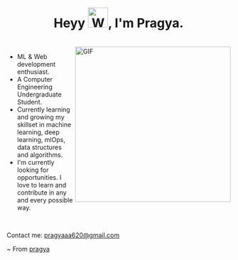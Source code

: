 <h1 align="center">Heyy <img src="https://raw.githubusercontent.com/nixin72/nixin72/master/wave.gif" 
         alt="Waving hand animated gif"
         height="45"
         width="45" />, I'm Pragya.</h1>
<br />
<img 
  align="right" 
  alt="GIF" 
  src="https://media2.giphy.com/media/v1.Y2lkPTc5MGI3NjExbmpiZXd5b29rY3hveW9seG9iNHNrNXc2cXNieGZncHYwZWZmOHhsayZlcD12MV9pbnRlcm5hbF9naWZfYnlfaWQmY3Q9Zw/CuuSHzuc0O166MRfjt/giphy.gif" 
  width="350" 
/>

- ML & Web development enthusiast.
- A Computer Engineering Undergraduate Student. 
- Currently learning and growing my skillset in machine learning, deep learning, mlOps, data structures and algorithms.
- I'm currently looking for opportunities. I love to learn and contribute in any and every possible way.




<br/>
 <p>Contact me: <a href="mailto:pragyaaa620@gmail.com">pragyaaa620@gmail.com</a></p>




~ From [pragya](https://github.com/pragya1204)

<!---
pragya1204/pragya1204 is a ✨ special ✨ repository because its `README.md` (this file) appears on your GitHub profile.
You can click the Preview link to take a look at your changes.
--->
